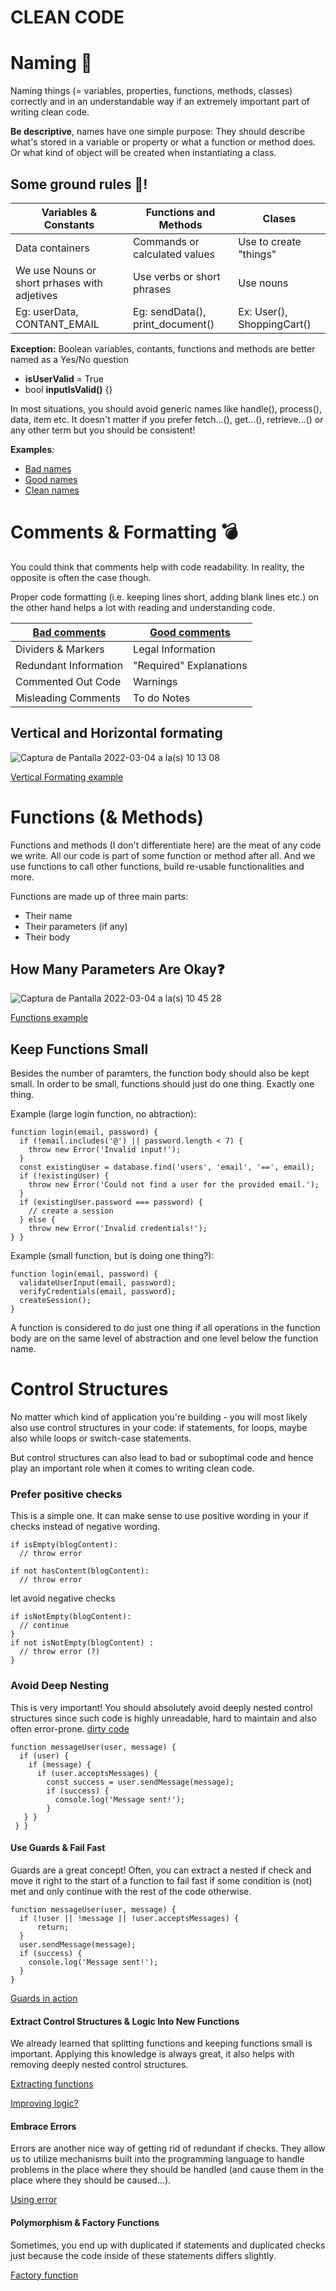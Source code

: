 # CLEAN CODE

# Naming :notebook:

Naming things (= variables, properties, functions, methods, classes) correctly and in an understandable way if an extremely important part of writing clean code.

**Be descriptive**, names have one simple purpose: They should describe what's stored in a variable or property or what a function or method does. Or what kind of object will be created when instantiating a class.

## Some ground rules :facepunch:!
| Variables & Constants  | Functions and Methods | Clases |
| ------------- | ------------- | ------------- |
| Data containers  | Commands or calculated values | Use to create "things"  |
| We use Nouns or short prhases with adjetives  | Use verbs or short phrases | Use nouns |
| Eg: userData, CONTANT_EMAIL | Eg: sendData(), print_document() | Ex: User(), ShoppingCart() |

**Exception:** Boolean variables, contants, functions and methods are better named as a Yes/No question
- **isUserValid** = True
- bool **inputIsValid()** {}

In most situations, you should avoid generic names like handle(), process(), data, item etc.
It doesn't matter if you prefer fetch...(), get...(), retrieve...() or any other term but you should be consistent!

**Examples**:
- [Bad names](https://github.com/ioet/clean-code-challenge/blob/main/naming_Examples/01-bad-name-examples.py)
- [Good names](https://github.com/ioet/clean-code-challenge/blob/main/naming_Examples/02-better-name-examples.py)
- [Clean names](https://github.com/ioet/clean-code-challenge/blob/main/naming_Examples/03-clean-name-examples.py)

# Comments & Formatting :bomb:

You could think that comments help with code readability. In reality, the opposite is often the case though.

Proper code formatting (i.e. keeping lines short, adding blank lines etc.) on the other hand helps a lot with reading and understanding code.

| [Bad comments](https://github.com/ioet/clean-code-challenge/blob/main/good_bad_comments/bad-comments.ts)  | [Good comments](https://github.com/ioet/clean-code-challenge/blob/main/good_bad_comments/good-comments.ts) |
| ------------- | ------------- |
| Dividers & Markers  | Legal Information |
| Redundant Information | "Required" Explanations |
| Commented Out Code | Warnings |
| Misleading Comments | To do Notes |

## Vertical and Horizontal formating
![Captura de Pantalla 2022-03-04 a la(s) 10 13 08](https://user-images.githubusercontent.com/11364767/156788869-930be01f-8cc2-412f-ac99-23068626f32d.png)

[Vertical Formating example](https://github.com/ioet/clean-code-challenge/blob/main/good_bad_comments/vertical-formatting.js)

# Functions (& Methods)

Functions and methods (I don't differentiate here) are the meat of any code we write. All our code is part of some function or method after all. And we use functions to call other functions, build re-usable functionalities and more.

Functions are made up of three main parts:
- Their name
- Their parameters (if any) 
- Their body

## How Many Parameters Are Okay:question:
![Captura de Pantalla 2022-03-04 a la(s) 10 45 28](https://user-images.githubusercontent.com/11364767/156794656-73b81113-8261-467b-9b36-aa8a4c157415.png)

[Functions example](https://github.com/ioet/clean-code-challenge/tree/main/functions_examples)


## Keep Functions Small
Besides the number of paramters, the function body should also be kept small. In order to be small, functions should just do one thing. Exactly one thing.

Example (large login function, no abtraction):
```
function login(email, password) {
  if (!email.includes('@') || password.length < 7) {
    throw new Error('Invalid input!');
  }
  const existingUser = database.find('users', 'email', '==', email);
  if (!existingUser) {
    throw new Error('Could not find a user for the provided email.');
  }
  if (existingUser.password === password) {
    // create a session
  } else {
    throw new Error('Invalid credentials!');
} }
```

Example (small function, but is doing one thing?):
```
function login(email, password) {
  validateUserInput(email, password);
  verifyCredentials(email, password);
  createSession();
}
```

A function is considered to do just one thing if all operations in the function body are on
the same level of abstraction and one level below the function name.

# Control Structures
No matter which kind of application you're building - you will most likely also use control structures in your code: if statements, for loops, maybe also while loops or switch-case statements.

But control structures can also lead to bad or suboptimal code and hence play an important role when it comes to writing clean code.

### Prefer positive checks
This is a simple one. It can make sense to use positive wording in your if checks instead of negative wording.
```
if isEmpty(blogContent):
  // throw error

if not hasContent(blogContent):
  // throw error

```

let avoid negative checks
```
if isNotEmpty(blogContent):
  // continue
}
if not isNotEmpty(blogContent) :
  // throw error (?)
}
```

### Avoid Deep Nesting
This is very important! You should absolutely avoid deeply nested control structures since such code is highly unreadable, hard to maintain and also often error-prone.
[dirty code](https://github.com/ioet/clean-code-challenge/blob/main/control_structure_examples/01-dirty-control-structures.js)

```
function messageUser(user, message) {
  if (user) {
    if (message) {
      if (user.acceptsMessages) {
        const success = user.sendMessage(message);
        if (success) {
          console.log('Message sent!');
        }
   } }
 } }
```


#### Use Guards & Fail Fast
Guards are a great concept! Often, you can extract a nested if check and move it right to the start of a function to fail fast if some condition is (not) met and only continue with the rest of the code otherwise.

```
function messageUser(user, message) {
  if (!user || !message || !user.acceptsMessages) {
      return;
  }
  user.sendMessage(message);
  if (success) {
    console.log('Message sent!');
  }
}
```

[Guards in action](https://github.com/ioet/clean-code-challenge/blob/main/control_structure_examples/02-guard.js)


#### Extract Control Structures & Logic Into New Functions
We already learned that splitting functions and keeping functions small is important. Applying this knowledge is always great, it also helps with removing deeply nested control structures.

[Extracting functions](https://github.com/ioet/clean-code-challenge/blob/main/control_structure_examples/03-extract-functions.js)

[Improving logic?](https://github.com/ioet/clean-code-challenge/blob/main/control_structure_examples/04-invert-logic.js)


#### Embrace Errors
Errors are another nice way of getting rid of redundant if checks. They allow us to utilize mechanisms built into the programming language to handle problems in the place where they should be handled (and cause them in the place where they should be caused...).

[Using error](https://github.com/ioet/clean-code-challenge/blob/main/control_structure_examples/05-use-errors.js)

#### Polymorphism & Factory Functions
Sometimes, you end up with duplicated if statements and duplicated checks just because the code inside of these statements differs slightly.

[Factory function](https://github.com/ioet/clean-code-challenge/blob/main/control_structure_examples/07-factory-functions.js)

